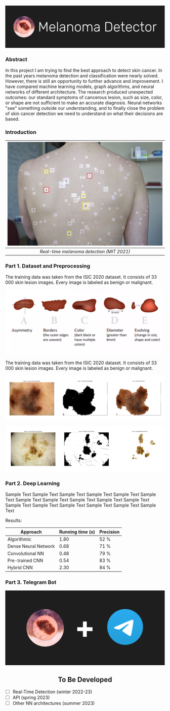 ![Logo](readme-images/logo.png)
### Abstract
In this project I am trying to find the best approach to detect skin cancer. In the past years melanoma detection and classification were nearly solved. However, there is still an opportunity to further advance and improvement. I have compared machine learning models, graph algorithms, and neural networks of different architecture. The research produced unexpected outcomes: our standard symptoms of cancerous lesion, such as size, color, or shape are not sufficient to make an accurate diagnosis. Neural networks "see" something outside our understanding, and to finally close the problem of skin cancer detection we need to understand on what their decisions are based.     

### Introduction
| ![space-1.jpg](readme-images/melanoma-mit.jpeg) | 
|:-----------------------------------------------:| 
|    *Real-time melanoma detection (MIT 2021)*    |

### Part 1. Dataset and Preprocessing
The training data was taken from the ISIC 2020 dataset. It consists of 33 000 skin lesion images. Every image is labeled as benign or malignant.

![Example 1](readme-images/abcde.png)

The training data was taken from the ISIC 2020 dataset. It consists of 33 000 skin lesion images. Every image is labeled as benign or malignant.

![Example 1](readme-images/plot-1.png)

![Example 2](readme-images/plot-2.png)

### Part 2. Deep Learning
Sample Text Sample Text Sample Text Sample Text Sample Text Sample Text Sample Text Sample Text Sample Text Sample Text Sample Text Sample Text Sample Text Sample Text Sample Text Sample Text Sample Text

Results:

| Approach             | Running time (s) | Precision |
|----------------------|------------------|-----------|
| Algorithmic          | 1.80             | 52 %      |
| Dense Neural Network | 0.68             | 71 %      |
| Convolutional NN     | 0.48             | 79 %      | 
| Pre-trained CNN      | 0.54             | 83 %      | 
| Hybrid CNN           | 2.30             | 84 %      | 

### Part 3. Telegram Bot
![Example 2](readme-images/telegram.png)

<h2 align="center">To Be Developed</h2>

- [ ] Real-Time Detection (winter 2022-23)
- [ ] API (spring 2023)
- [ ] Other NN architectures (summer 2023)